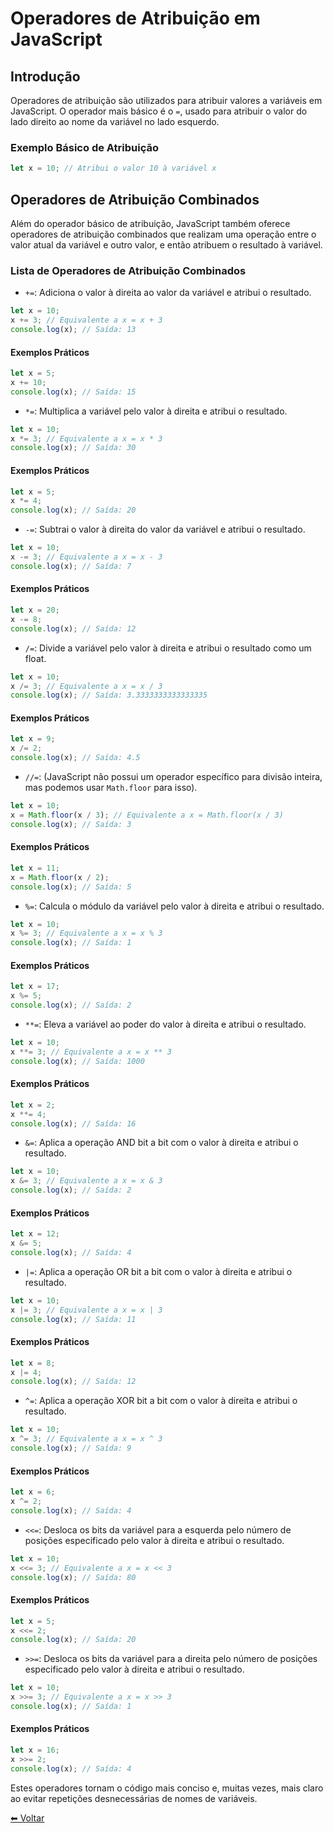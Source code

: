 # Operadores de Atribuição em JavaScript

## Introdução

Operadores de atribuição são utilizados para atribuir valores a variáveis em JavaScript. O operador mais básico é o `=`, usado para atribuir o valor do lado direito ao nome da variável no lado esquerdo.

### Exemplo Básico de Atribuição

```javascript
let x = 10; // Atribui o valor 10 à variável x
```

## Operadores de Atribuição Combinados

Além do operador básico de atribuição, JavaScript também oferece operadores de atribuição combinados que realizam uma operação entre o valor atual da variável e outro valor, e então atribuem o resultado à variável.

### Lista de Operadores de Atribuição Combinados

- `+=`: Adiciona o valor à direita ao valor da variável e atribui o resultado.

```javascript
let x = 10;
x += 3; // Equivalente a x = x + 3
console.log(x); // Saída: 13
```

#### Exemplos Práticos

```javascript
let x = 5;
x += 10;
console.log(x); // Saída: 15
```

- `*=`: Multiplica a variável pelo valor à direita e atribui o resultado.

```javascript
let x = 10;
x *= 3; // Equivalente a x = x * 3
console.log(x); // Saída: 30
```

#### Exemplos Práticos

```javascript
let x = 5;
x *= 4;
console.log(x); // Saída: 20
```

- `-=`: Subtrai o valor à direita do valor da variável e atribui o resultado.

```javascript
let x = 10;
x -= 3; // Equivalente a x = x - 3
console.log(x); // Saída: 7
```

#### Exemplos Práticos

```javascript
let x = 20;
x -= 8;
console.log(x); // Saída: 12
```

- `/=`: Divide a variável pelo valor à direita e atribui o resultado como um float.

```javascript
let x = 10;
x /= 3; // Equivalente a x = x / 3
console.log(x); // Saída: 3.3333333333333335
```

#### Exemplos Práticos

```javascript
let x = 9;
x /= 2;
console.log(x); // Saída: 4.5
```

- `//=`: (JavaScript não possui um operador específico para divisão inteira, mas podemos usar `Math.floor` para isso).

```javascript
let x = 10;
x = Math.floor(x / 3); // Equivalente a x = Math.floor(x / 3)
console.log(x); // Saída: 3
```

#### Exemplos Práticos

```javascript
let x = 11;
x = Math.floor(x / 2);
console.log(x); // Saída: 5
```

- `%=`: Calcula o módulo da variável pelo valor à direita e atribui o resultado.

```javascript
let x = 10;
x %= 3; // Equivalente a x = x % 3
console.log(x); // Saída: 1
```

#### Exemplos Práticos

```javascript
let x = 17;
x %= 5;
console.log(x); // Saída: 2
```

- `**=`: Eleva a variável ao poder do valor à direita e atribui o resultado.

```javascript
let x = 10;
x **= 3; // Equivalente a x = x ** 3
console.log(x); // Saída: 1000
```

#### Exemplos Práticos

```javascript
let x = 2;
x **= 4;
console.log(x); // Saída: 16
```

- `&=`: Aplica a operação AND bit a bit com o valor à direita e atribui o resultado.

```javascript
let x = 10;
x &= 3; // Equivalente a x = x & 3
console.log(x); // Saída: 2
```

#### Exemplos Práticos

```javascript
let x = 12;
x &= 5;
console.log(x); // Saída: 4
```

- `|=`: Aplica a operação OR bit a bit com o valor à direita e atribui o resultado.

```javascript
let x = 10;
x |= 3; // Equivalente a x = x | 3
console.log(x); // Saída: 11
```

#### Exemplos Práticos

```javascript
let x = 8;
x |= 4;
console.log(x); // Saída: 12
```

- `^=`: Aplica a operação XOR bit a bit com o valor à direita e atribui o resultado.

```javascript
let x = 10;
x ^= 3; // Equivalente a x = x ^ 3
console.log(x); // Saída: 9
```

#### Exemplos Práticos

```javascript
let x = 6;
x ^= 2;
console.log(x); // Saída: 4
```

- `<<=`: Desloca os bits da variável para a esquerda pelo número de posições especificado pelo valor à direita e atribui o resultado.

```javascript
let x = 10;
x <<= 3; // Equivalente a x = x << 3
console.log(x); // Saída: 80
```

#### Exemplos Práticos

```javascript
let x = 5;
x <<= 2;
console.log(x); // Saída: 20
```

- `>>=`: Desloca os bits da variável para a direita pelo número de posições especificado pelo valor à direita e atribui o resultado.

```javascript
let x = 10;
x >>= 3; // Equivalente a x = x >> 3
console.log(x); // Saída: 1
```

#### Exemplos Práticos

```javascript
let x = 16;
x >>= 2;
console.log(x); // Saída: 4
```

Estes operadores tornam o código mais conciso e, muitas vezes, mais claro ao evitar repetições desnecessárias de nomes de variáveis.

[⬅ Voltar ](README.md)
